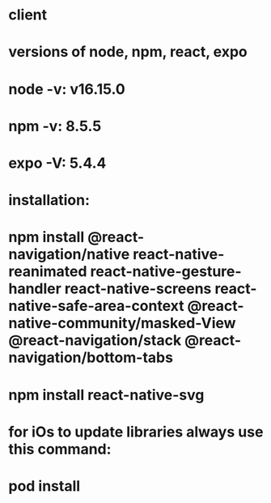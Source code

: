 # client

# versions of node, npm, react, expo
# node -v: v16.15.0
# npm -v: 8.5.5
# expo -V: 5.4.4

# installation:
# npm install @react-navigation/native react-native-reanimated react-native-gesture-handler react-native-screens react-native-safe-area-context @react-native-community/masked-View @react-navigation/stack @react-navigation/bottom-tabs

# npm install react-native-svg

# for iOs to update libraries always use this command:
# pod install